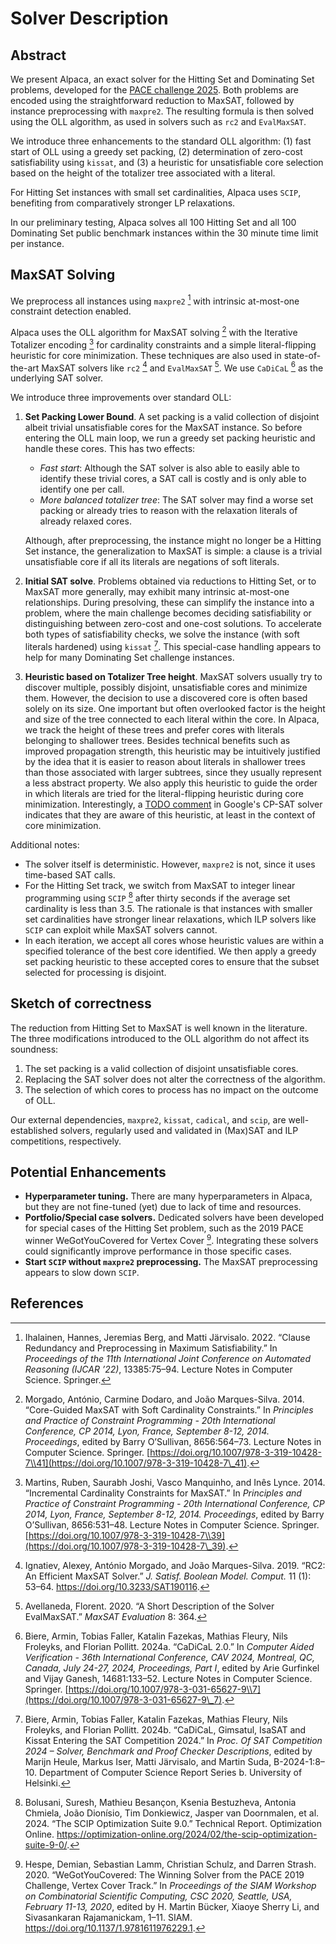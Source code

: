 # Solver Description

## Abstract

We present Alpaca, an exact solver for the Hitting Set and Dominating Set problems, developed for the  [PACE challenge 2025](https://pacechallenge.org/2025).
Both problems are encoded using the straightforward reduction to MaxSAT, followed by instance preprocessing with `maxpre2`.
The resulting formula is then solved using the OLL algorithm, as used in solvers such as `rc2` and `EvalMaxSAT`.

We introduce three enhancements to the standard OLL algorithm: (1) fast start of OLL using a greedy set packing, (2)
determination of zero-cost satisfiability using `kissat`, and (3) a heuristic for unsatisfiable core selection based
on the height of the totalizer tree associated with a literal.

For Hitting Set instances with small set cardinalities, Alpaca uses `SCIP`, benefiting from comparatively stronger LP relaxations.

In our preliminary testing, Alpaca solves all 100 Hitting Set and all 100 Dominating Set public benchmark instances
within the 30 minute time limit per instance.

## MaxSAT Solving

We preprocess all instances using `maxpre2` [^7] with intrinsic at-most-one constraint detection enabled.

Alpaca uses the OLL algorithm for MaxSAT solving [^9] with the Iterative Totalizer encoding [^8] for cardinality constraints
and a simple literal-flipping heuristic for core minimization. These techniques are also used in state-of-the-art MaxSAT solvers
like `rc2` [^6] and `EvalMaxSAT` [^1]. We use `CaDiCaL` [^2] as the underlying SAT solver.

We introduce three improvements over standard OLL:

1. **Set Packing Lower Bound**. A set packing is a valid collection of disjoint albeit trivial unsatisfiable cores for the MaxSAT instance. 
   So before entering the OLL main loop, we run a greedy set packing heuristic and handle these cores. This has two effects:
    - _Fast start_: Although the SAT solver is also able to easily able to identify these trivial cores, a SAT call is costly and is only able to identify one per call.
    - _More balanced totalizer tree_: The SAT solver may find a worse set packing or already tries to reason with the relaxation literals of already relaxed cores.

   Although, after preprocessing, the instance might no longer be a Hitting Set instance, the generalization to MaxSAT is simple: a clause is a trivial
   unsatisfiable core if all its literals are negations of soft literals.

2. **Initial SAT solve**. Problems obtained via reductions to Hitting Set, or to MaxSAT more generally, may exhibit many
   intrinsic at-most-one relationships.
   During presolving, these can simplify the instance into a problem, where the main challenge becomes deciding
   satisfiability or distinguishing between zero-cost and one-cost solutions.
   To accelerate both types of satisfiability checks, we solve the instance (with soft literals hardened) using `kissat` [^3].
   This special-case handling appears to help for many Dominating Set challenge instances.

3.  **Heuristic based on Totalizer Tree height**. MaxSAT solvers usually try to discover multiple, possibly disjoint, unsatisfiable cores
    and minimize them. However, the decision to use a discovered core is often based solely on its size. One important but
    often overlooked factor is the height and size of the tree connected to each literal within the core.
    In Alpaca, we track the height of these trees and prefer cores with literals belonging to shallower trees.
    Besides technical benefits such as improved propagation strength, this heuristic may be intuitively justified by the
    idea that it is easier to reason about literals in shallower trees than those associated with larger subtrees,
    since they usually represent a less abstract property.
    We also apply this heuristic to guide the order in which literals are tried for the literal-flipping heuristic during
    core minimization.
    Interestingly, a [TODO comment](https://github.com/google/or-tools/blob/474b5c337f5a4ed7a7a5e87f1cae2de7dc311b1e/ortools/sat/optimization.cc#L135) in Google's CP-SAT solver indicates that they are aware of this heuristic, at
    least in the context of core minimization.

Additional notes:
- The solver itself is deterministic. However, `maxpre2` is not, since it uses time-based SAT calls.
- For the Hitting Set track, we switch from MaxSAT to integer linear programming using `SCIP` [^4] after thirty seconds if the
  average set cardinality is less than $3.5$. The rationale is that instances with smaller set cardinalities have stronger
  linear relaxations, which ILP solvers like `SCIP` can exploit while MaxSAT solvers cannot.
- In each iteration, we accept all cores whose heuristic values are within a specified tolerance of the best core
  identified. We then apply a greedy set packing heuristic to these accepted cores to ensure that the subset selected
  for processing is disjoint.

## Sketch of correctness

The reduction from Hitting Set to MaxSAT is well known in the literature.
The three modifications introduced to the OLL algorithm do not affect its soundness:
1. The set packing is a valid collection of disjoint unsatisfiable cores.
2. Replacing the SAT solver does not alter the correctness of the algorithm.
3. The selection of which cores to process has no impact on the outcome of OLL.

Our external dependencies, `maxpre2`, `kissat`, `cadical`, and `scip`, are well-established solvers, regularly used and
validated in (Max)SAT and ILP competitions, respectively.

## Potential Enhancements

- **Hyperparameter tuning.** There are many hyperparameters in Alpaca, but they are not fine-tuned (yet) due to lack of time and resources.
- **Portfolio/Special case solvers.** Dedicated solvers have been developed for special cases of the Hitting Set problem,
  such as the 2019 PACE winner WeGotYouCovered for Vertex Cover [^5]. Integrating these solvers could significantly improve performance in those specific cases.
- **Start `SCIP` without `maxpre2` preprocessing.** The MaxSAT preprocessing appears to
  slow down `SCIP`.

## References

[^1]: Avellaneda, Florent. 2020. “A Short Description of the Solver
EvalMaxSAT.” *MaxSAT Evaluation* 8: 364.

[^2]: Biere, Armin, Tobias Faller, Katalin Fazekas, Mathias Fleury, Nils
Froleyks, and Florian Pollitt. 2024a. “CaDiCaL 2.0.” In *Computer Aided
Verification - 36th International Conference, CAV 2024, Montreal, QC,
Canada, July 24-27, 2024, Proceedings, Part I*, edited by Arie Gurfinkel
and Vijay Ganesh, 14681:133–52. Lecture Notes in Computer Science.
Springer.
[https://doi.org/10.1007/978-3-031-65627-9\\7](https://doi.org/10.1007/978-3-031-65627-9\_7).

[^3]: Biere, Armin, Tobias Faller, Katalin Fazekas, Mathias Fleury, Nils
Froleyks, and Florian Pollitt. 2024b. “CaDiCaL, Gimsatul, IsaSAT and Kissat Entering the SAT
Competition 2024.” In *Proc. Of SAT Competition 2024 – Solver, Benchmark
and Proof Checker Descriptions*, edited by Marijn Heule, Markus Iser,
Matti Järvisalo, and Martin Suda, B-2024-1:8–10. Department of Computer
Science Report Series b. University of Helsinki.

[^4]: Bolusani, Suresh, Mathieu Besançon, Ksenia Bestuzheva, Antonia Chmiela,
João Dionísio, Tim Donkiewicz, Jasper van Doornmalen, et al. 2024. “The
SCIP Optimization Suite 9.0.” Technical Report. Optimization Online.
<https://optimization-online.org/2024/02/the-scip-optimization-suite-9-0/>.

[^5]: Hespe, Demian, Sebastian Lamm, Christian Schulz, and Darren Strash. 2020. “WeGotYouCovered: The Winning Solver from the PACE 2019 Challenge,
Vertex Cover Track.” In *Proceedings of the SIAM Workshop on
Combinatorial Scientific Computing, CSC 2020, Seattle, USA, February
11-13, 2020*, edited by H. Martin Bücker, Xiaoye Sherry Li, and
Sivasankaran Rajamanickam, 1–11. SIAM.
<https://doi.org/10.1137/1.9781611976229.1>.

[^6]: Ignatiev, Alexey, António Morgado, and João Marques-Silva. 2019. “RC2:
An Efficient MaxSAT Solver.” *J. Satisf. Boolean Model. Comput.* 11 (1):
53–64. <https://doi.org/10.3233/SAT190116>.

[^7]: Ihalainen, Hannes, Jeremias Berg, and Matti Järvisalo. 2022. “Clause
Redundancy and Preprocessing in Maximum Satisfiability.” In *Proceedings
of the 11th International Joint Conference on Automated Reasoning
(IJCAR ’22)*, 13385:75–94. Lecture Notes in Computer Science. Springer.

[^8]: Martins, Ruben, Saurabh Joshi, Vasco Manquinho, and Inês Lynce. 2014.
“Incremental Cardinality Constraints for MaxSAT.” In *Principles and
Practice of Constraint Programming - 20th International Conference, CP
2014, Lyon, France, September 8-12, 2014. Proceedings*, edited by Barry
O’Sullivan, 8656:531–48. Lecture Notes in Computer Science. Springer.
[https://doi.org/10.1007/978-3-319-10428-7\\39](https://doi.org/10.1007/978-3-319-10428-7\_39).

[^9]: Morgado, António, Carmine Dodaro, and João Marques-Silva. 2014.
“Core-Guided MaxSAT with Soft Cardinality Constraints.” In *Principles
and Practice of Constraint Programming - 20th International Conference,
CP 2014, Lyon, France, September 8-12, 2014. Proceedings*, edited by
Barry O’Sullivan, 8656:564–73. Lecture Notes in Computer Science.
Springer.
[https://doi.org/10.1007/978-3-319-10428-7\\41](https://doi.org/10.1007/978-3-319-10428-7\_41).
